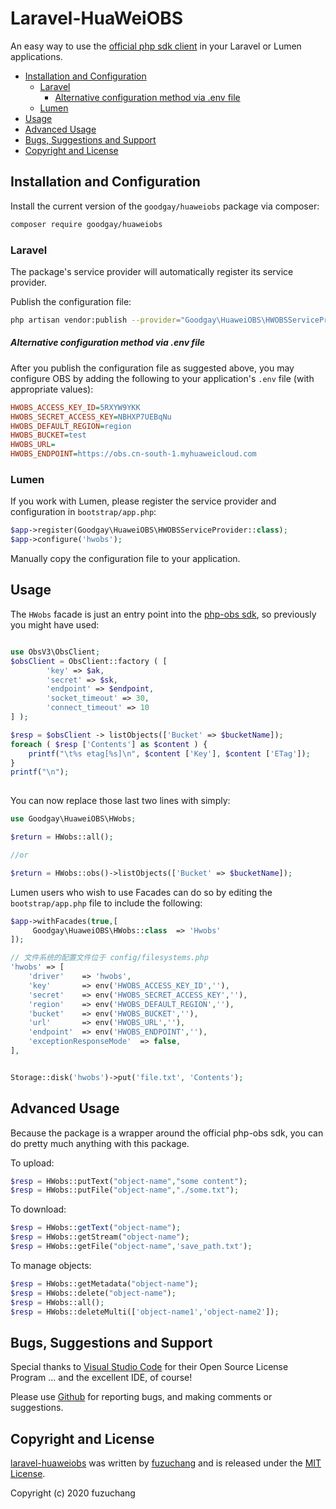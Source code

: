 # Laravel-HuaWeiOBS

An easy way to use the [official php sdk client](https://support.huaweicloud.com/sdk-php-devg-obs/obs_28_0100.html) in your Laravel or Lumen applications.

- [Installation and Configuration](#installation-and-configuration)
  - [Laravel](#laravel)
    - [Alternative configuration method via .env file](#alternative-configuration-method-via-env-file)
  - [Lumen](#lumen)
- [Usage](#usage)
- [Advanced Usage](#advanced-usage)
- [Bugs, Suggestions and Support](#bugs-suggestions-and-support)
- [Copyright and License](#copyright-and-license)



## Installation and Configuration

Install the current version of the `goodgay/huaweiobs` package via composer:

```sh
composer require goodgay/huaweiobs
```

### Laravel

The package's service provider will automatically register its service provider.

Publish the configuration file:

```sh
php artisan vendor:publish --provider="Goodgay\HuaweiOBS\HWOBSServiceProvider"
```

##### Alternative configuration method via .env file

After you publish the configuration file as suggested above, you may configure OBS
by adding the following to your application's `.env` file (with appropriate values):
  
```ini
HWOBS_ACCESS_KEY_ID=5RXYW9YKK
HWOBS_SECRET_ACCESS_KEY=NBHXP7UEBqNu
HWOBS_DEFAULT_REGION=region
HWOBS_BUCKET=test
HWOBS_URL=
HWOBS_ENDPOINT=https://obs.cn-south-1.myhuaweicloud.com
```


### Lumen

If you work with Lumen, please register the service provider and configuration in `bootstrap/app.php`:

```php
$app->register(Goodgay\HuaweiOBS\HWOBSServiceProvider::class);
$app->configure('hwobs');

```

Manually copy the configuration file to your application.



## Usage

The `HWobs` facade is just an entry point into the [php-obs sdk](https://github.com/huaweicloud/huaweicloud-sdk-php-obs),
so previously you might have used:

```php

use ObsV3\ObsClient;
$obsClient = ObsClient::factory ( [
		'key' => $ak,
		'secret' => $sk,
		'endpoint' => $endpoint,
		'socket_timeout' => 30,
		'connect_timeout' => 10
] );

$resp = $obsClient -> listObjects(['Bucket' => $bucketName]);
foreach ( $resp ['Contents'] as $content ) {
    printf("\t%s etag[%s]\n", $content ['Key'], $content ['ETag']);
}
printf("\n");
    
```

You can now replace those last two lines with simply:

```php
use Goodgay\HuaweiOBS\HWobs;

$return = HWobs::all();

//or

$return = HWobs::obs()->listObjects(['Bucket' => $bucketName]);
```

Lumen users who wish to use Facades can do so by editing the 
`bootstrap/app.php` file to include the following:

```php
$app->withFacades(true,[
     Goodgay\HuaweiOBS\HWobs::class  => 'Hwobs'
]);
```




```php
// 文件系统的配置文件位于 config/filesystems.php
'hwobs' => [
    'driver'    => 'hwobs',
    'key'       => env('HWOBS_ACCESS_KEY_ID',''),
    'secret'    => env('HWOBS_SECRET_ACCESS_KEY',''),
    'region'    => env('HWOBS_DEFAULT_REGION',''),
    'bucket'    => env('HWOBS_BUCKET',''),
    'url'       => env('HWOBS_URL',''),
    'endpoint'  => env('HWOBS_ENDPOINT',''),
    'exceptionResponseMode'  => false,
],


Storage::disk('hwobs')->put('file.txt', 'Contents');

```



## Advanced Usage

Because the package is a wrapper around the official php-obs sdk, you can 
do pretty much anything with this package. 

To upload:

```php
$resp = HWobs::putText("object-name","some content");
$resp = HWobs::putFile("object-name","./some.txt");
```

To download:

```php
$resp = HWobs::getText("object-name");
$resp = HWobs::getStream("object-name");
$resp = HWobs::getFile("object-name",'save_path.txt');
```

To manage objects:

```php
$resp = HWobs::getMetadata("object-name");
$resp = HWobs::delete("object-name");
$resp = HWobs::all();
$resp = HWobs::deleteMulti(['object-name1','object-name2']);
```




## Bugs, Suggestions and Support

Special thanks to 
[Visual Studio Code](https://code.visualstudio.com/?from=goodgay/huaweiobs) for their 
Open Source License Program ... and the excellent IDE, of course!

Please use [Github](https://github.com/fuzuchang/laravel-huaweiobs) for reporting bugs, 
and making comments or suggestions.
 

## Copyright and License

[laravel-huaweiobs](https://github.com/fuzuchang/laravel-huaweiobs)
was written by [fuzuchang](https://github.com/fuzuchang/laravel-huaweiobs) and is released under the 
[MIT License](LICENSE.md).

Copyright (c) 2020 fuzuchang